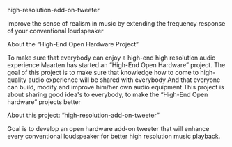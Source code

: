 
high-resolution-add-on-tweeter

improve the sense of realism in music by extending the frequency response of your conventional loudspeaker

About the “High-End Open Hardware Project”

To make sure that everybody can enjoy a high-end high resolution audio experience Maarten has started an “High-End Open Hardware” project. The goal of this project is to make sure that knowledge how to come to high-quality audio experience will be shared with everybody And that everyone can build, modify and improve him/her own audio equipment This project is about sharing good idea's to everybody, to make the “High-End Open hardware” projects better

About this project: “high-resolution-add-on-tweeter”

Goal is to develop an open hardware add-on tweeter that will enhance every conventional loudspeaker for better high resolution music playback.
